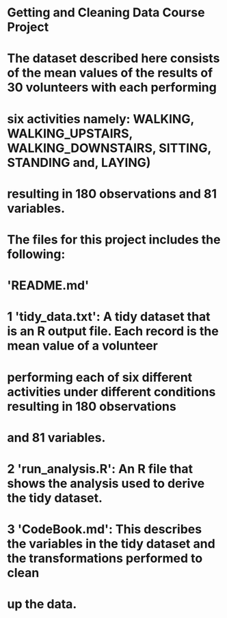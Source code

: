 #
#	Getting and Cleaning Data Course Project
#

#	The dataset described here consists of the mean values of the results of 30 volunteers with each performing 
#	six activities namely: WALKING, WALKING_UPSTAIRS, WALKING_DOWNSTAIRS, SITTING, STANDING and, LAYING)
#   resulting in 180 observations and 81 variables.

#
#	The files for this project includes the following:


#							 'README.md'
#
#
#	1	'tidy_data.txt': A tidy dataset that is an R output file. Each record is the mean value of a volunteer 
#		performing each of six different  activities under different conditions resulting in 180 observations 
#		and 81 variables.
#
#	2	'run_analysis.R': An R file that shows the analysis used to derive the tidy dataset.
#
#	3	'CodeBook.md': This describes the variables in the tidy dataset and the transformations performed to clean 
#		up the data.
#
#
#